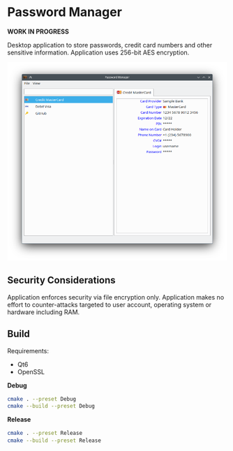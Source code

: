 # Password Manager

**WORK IN PROGRESS**

Desktop application to store passwords, credit card numbers and other sensitive information. Application uses 256-bit AES encryption.

![Screenshot](docs/main-window.png)

## Security Considerations

Application enforces security via file encryption only. Application makes no effort to counter-attacks targeted to user account, operating system or hardware including RAM.

## Build

Requirements:
* Qt6
* OpenSSL

**Debug**


```sh
cmake . --preset Debug
cmake --build --preset Debug
```

**Release**


```sh
cmake . --preset Release
cmake --build --preset Release
```
